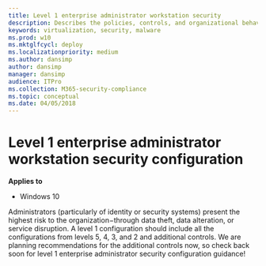 ```yaml
---
title: Level 1 enterprise administrator workstation security
description: Describes the policies, controls, and organizational behaviors for Windows security configuration framework level 1 enterprise administrator security configuration.
keywords: virtualization, security, malware
ms.prod: w10
ms.mktglfcycl: deploy
ms.localizationpriority: medium
ms.author: dansimp
author: dansimp
manager: dansimp
audience: ITPro
ms.collection: M365-security-compliance
ms.topic: conceptual
ms.date: 04/05/2018
---
```


# Level 1 enterprise administrator workstation security configuration

**Applies to**  

-   Windows 10


Administrators (particularly of identity or security systems) present the highest risk to the organization−through data theft, data alteration, or service disruption. 
A level 1 configuration should include all the configurations from levels 5, 4, 3, and 2 and additional controls. We are planning recommendations for the additional controls now, so check back soon for level 1 enterprise administrator security configuration guidance!

